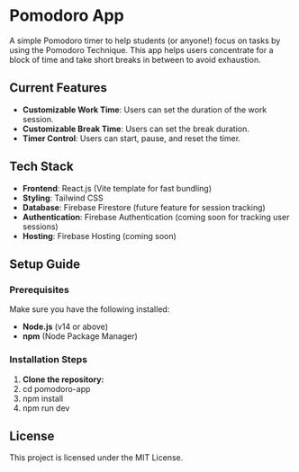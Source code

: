 # Pomodoro App

A simple Pomodoro timer to help students (or anyone!) focus on tasks by using the Pomodoro Technique. This app helps users concentrate for a block of time and take short breaks in between to avoid exhaustion.

## Current Features

- **Customizable Work Time**: Users can set the duration of the work session.
- **Customizable Break Time**: Users can set the break duration.
- **Timer Control**: Users can start, pause, and reset the timer.
  
## Tech Stack

- **Frontend**: React.js (Vite template for fast bundling)
- **Styling**: Tailwind CSS
- **Database**: Firebase Firestore (future feature for session tracking)
- **Authentication**: Firebase Authentication (coming soon for tracking user sessions)
- **Hosting**: Firebase Hosting (coming soon)

## Setup Guide

### Prerequisites

Make sure you have the following installed:

- **Node.js** (v14 or above)
- **npm** (Node Package Manager)

### Installation Steps

1. **Clone the repository:**
2. cd pomodoro-app
3. npm install
4. npm run dev
   
## License

This project is licensed under the MIT License.



